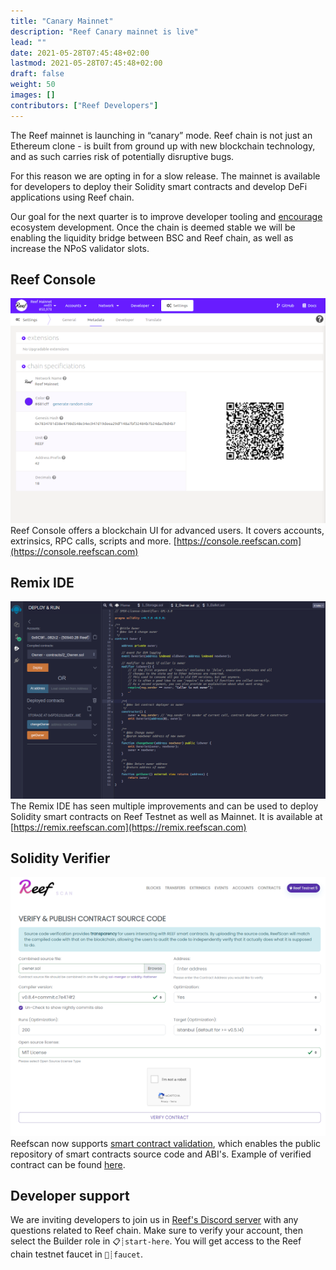 ```yaml
---
title: "Canary Mainnet"
description: "Reef Canary mainnet is live"
lead: ""
date: 2021-05-28T07:45:48+02:00
lastmod: 2021-05-28T07:45:48+02:00
draft: false
weight: 50
images: []
contributors: ["Reef Developers"]
---
```


The Reef mainnet is launching in “canary” mode. Reef chain is not just an Ethereum clone - is built from ground up with new blockchain technology, and as such carries risk of potentially disruptive bugs.

For this reason we are opting in for a slow release. The mainnet is available for developers to deploy their Solidity smart contracts and develop DeFi applications using Reef chain.

Our goal for the next quarter is to improve developer tooling and [encourage](https://medium.com/reef-finance/reef-chain-developer-support-program-674819d6dca6) ecosystem development.
Once the chain is deemed stable we will be enabling the liquidity bridge between BSC and Reef chain,
as well as increase the NPoS validator slots.

## Reef Console
![](console.png)
Reef Console offers a blockchain UI for advanced users. It covers accounts, extrinsics, RPC calls,
scripts and more. [https://console.reefscan.com](https://console.reefscan.com)

## Remix IDE
![](remix.png)
The Remix IDE has seen multiple improvements and can be used to deploy Solidity smart contracts on
Reef Testnet as well as Mainnet. It is available at [https://remix.reefscan.com](https://remix.reefscan.com)

## Solidity Verifier
![](verify.png)
Reefscan now supports [smart contract validation](https://testnet.reefscan.com/verifyContract/), which enables the public repository of smart contracts source code and ABI's.
Example of verified contract can be found [here](https://testnet.reefscan.com/contract/0xcf9f1e174559b9681b163a0f3985bd3a1434ef9c).

## Developer support
We are inviting developers to join us in [Reef's Discord server](https://discord.gg/invite/DHpr7sCeGa) with any questions related to Reef chain. Make sure to verify your account, then select the Builder role in `📋┊start-here`. You will get access to the Reef chain testnet faucet in `🚰┊faucet`.
